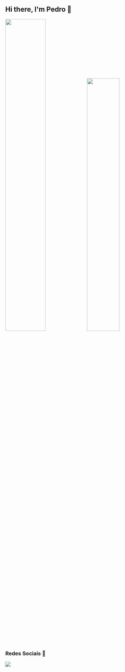## Hi there, I'm Pedro 👋

<div>
  <img width="50%" src="https://github-readme-stats.vercel.app/api?username=pedrobolfe&show_icons=true&theme=dracula&hide_border=true"/> 
  <img width="45%" src="https://github-readme-stats.vercel.app/api/top-langs/?username=pedrobolfe&layout=compact&theme=github_dark&hide_border=true"/>
  <br>
</div>

### Redes Sociais 📱
<div>
  <a href="https://instagram.com/pedro_bolfe" target="_blank"><img src="https://img.shields.io/badge/-Instagram-20232A?style=for-the-badge&logo=instagram&logoColor=white" target="_blank"></a> 
</div>

<!--
**sammsouzaa/sammsouzaa** is a ✨ _special_ ✨ repository because its `README.md` (this file) appears on your GitHub profile.

Here are some ideas to get you started:

- 🔭 I’m currently working on ...
- 🌱 I’m currently learning ...
- 👯 I’m looking to collaborate on ...
- 🤔 I’m looking for help with ...
- 💬 Ask me about ...
- 📫 How to reach me: ...
- 😄 Pronouns: ...
- ⚡ Fun fact: ...
-->
